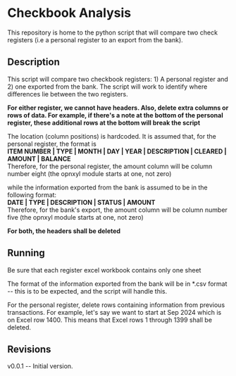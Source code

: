 # Checkbook Analysis 
This repository is home to the python script that will compare two check registers (i.e a personal register to an export from the bank).  

## Description 
This script will compare two checkbook registers: 1) A personal register and 2) one exported from the bank.  The script will work to identify where differences lie between the two registers.  <br>

**For either register, we cannot have headers. Also, delete extra columns or rows of data.  For example, if there's a note at the bottom of the personal register, these additional rows at the bottom will break the script**

The location (column positions) is hardcoded.  It is assumed that, for the personal register, the format is <br>
**ITEM NUMBER | TYPE | MONTH | DAY | YEAR | DESCRIPTION | CLEARED | AMOUNT | BALANCE** <br>
Therefore, for the personal register, the amount column will be column number eight (the opnxyl module starts at one, not zero)

while the information exported from the bank is assumed to be in the following format: <br>
**DATE | TYPE | DESCRIPTION | STATUS | AMOUNT** <br>
Therefore, for the bank's export, the amount column will be column number five  (the opnxyl module starts at one, not zero)

**For both, the headers shall be deleted**


## Running
Be sure that each register excel workbook contains only one sheet

The format of the information exported from the bank will be in *.csv format -- this is to be expected, and the script will handle this.

For the personal register, delete rows containing information from previous transactions. For example, let's say we want to start at Sep 2024 which is on Excel row 1400.  This means that Excel rows 1 through 1399 shall be deleted.  


## Revisions
v0.0.1 -- Initial version. 